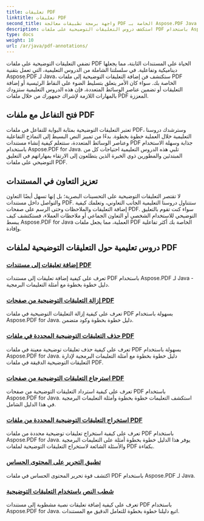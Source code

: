 ```yaml
---
title: تعليقات PDF
linktitle: تعليقات PDF
second_title: واجهة برمجة تطبيقات معالجة PDF الخاصة بـ Aspose.PDF Java
description: استكشف دروس التعليقات التوضيحية على ملفات PDF باستخدام Aspose.PDF لـ Java، وتعلم كيفية إضافة التفاعل والتعليقات والمزيد إلى ملفات PDF الخاصة بك.
type: docs
weight: 10
url: /ar/java/pdf-annotations/
---
```


تضفي التعليقات التوضيحية على ملفات PDF الحياة على المستندات الثابتة، مما يجعلها ديناميكية وتفاعلية. في سلسلتنا الشاملة من الدروس التعليمية، التي تعمل بتقنية Aspose.PDF لـ Java، ستكتشف فن إضافة التعليقات التوضيحية إلى ملفات PDF الخاصة بك. سواء كان الأمر يتعلق بتسليط الضوء على النقاط الرئيسية أو إضافة التعليقات أو تضمين عناصر الوسائط المتعددة، فإن هذه الدروس التعليمية ستزودك بالمهارات اللازمة لإشراك جمهورك من خلال ملفات PDF المعززة.

## فتح التفاعل مع ملفات PDF

تعتبر التعليقات التوضيحية بمثابة البوابة للتفاعل في ملفات PDF، وسترشدك دروسنا التعليمية خلال العملية خطوة بخطوة. بدءًا من تمييز النص البسيط إلى النماذج التفاعلية وعناصر الوسائط المتعددة، ستتعلم كيفية إنشاء مستندات PDF جذابة وسهلة الاستخدام باستخدام Aspose.PDF for Java. تلبي هذه الدروس التعليمية احتياجات كل من المبتدئين والمطورين ذوي الخبرة الذين يتطلعون إلى الارتقاء بمهاراتهم في التعليق التوضيحي على ملفات PDF.

## تعزيز التعاون في المستندات

لا تقتصر التعليقات التوضيحية على التحسينات البصرية؛ بل إنها تسهل أيضًا التعاون والتواصل داخل مستندات PDF. ستتناول دروسنا التعليمية الجانب التعاوني، وتعلمك كيفية إضافة التعليقات والملاحظات وحتى الرسم على صفحات PDF. سواء كنت تقوم بالتعليق التوضيحي للاستخدام الشخصي أو التعاون الجماعي أو ملاحظات العملاء، فستكتشف كيف يبسط Aspose.PDF for Java العملية، مما يجعل ملفات PDF الخاصة بك أكثر تفاعلية وإفادة.

## دروس تعليمية حول التعليقات التوضيحية لملفات PDF
### [إضافة تعليقات إلى مستندات PDF](./add-comments-pdf-documents/)
تعرف على كيفية إضافة تعليقات إلى مستندات PDF باستخدام Aspose.PDF لـ Java - دليل خطوة بخطوة مع أمثلة التعليمات البرمجية.
### [إزالة التعليقات التوضيحية من صفحات PDF](./remove-annotations-pdf-pages/)
تعرف على كيفية إزالة التعليقات التوضيحية في ملفات PDF بسهولة باستخدام Aspose.PDF for Java. دليل خطوة بخطوة وكود متضمن.
### [حذف التعليقات التوضيحية المحددة في ملفات PDF](./delete-specific-annotations-pdf-files/)
تعرف على كيفية حذف تعليقات توضيحية معينة في ملفات PDF بسهولة باستخدام Aspose.PDF for Java. دليل خطوة بخطوة مع أمثلة التعليمات البرمجية لإدارة التعليقات التوضيحية الدقيقة في ملفات PDF.
### [استرجاع التعليقات التوضيحية من صفحات PDF](./retrieve-annotations-pdf-pages/)
تعرف على كيفية استرداد التعليقات التوضيحية من صفحات PDF باستخدام Aspose.PDF for Java. استكشف التعليمات خطوة بخطوة وأمثلة التعليمات البرمجية في هذا الدليل الشامل.
### [استخراج التعليقات التوضيحية المحددة من ملفات PDF](./extract-specific-annotation-pdfs/)
تعرف على كيفية استخراج تعليقات توضيحية محددة من ملفات PDF باستخدام Aspose.PDF for Java. يوفر هذا الدليل خطوة بخطوة أمثلة على التعليمات البرمجية والأسئلة الشائعة لاستخراج التعليقات التوضيحية لملفات PDF بكفاءة.
### [تطبيق التحرير على المحتوى الحساس](./apply-redaction-sensitive-content/)
اكتشف قوة تحرير المحتوى الحساس في ملفات PDF باستخدام Aspose.PDF لـ Java.
### [شطب النص باستخدام التعليقات التوضيحية](./strike-through-text-using-annotations/)
تعرف على كيفية إضافة تعليقات نصية مشطوبة إلى مستندات PDF باستخدام Aspose.PDF for Java. اتبع دليلنا خطوة بخطوة للتعامل الدقيق مع المستندات.